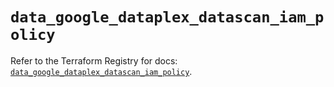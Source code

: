 # `data_google_dataplex_datascan_iam_policy`

Refer to the Terraform Registry for docs: [`data_google_dataplex_datascan_iam_policy`](https://registry.terraform.io/providers/hashicorp/google-beta/6.34.1/docs/data-sources/google_dataplex_datascan_iam_policy).
